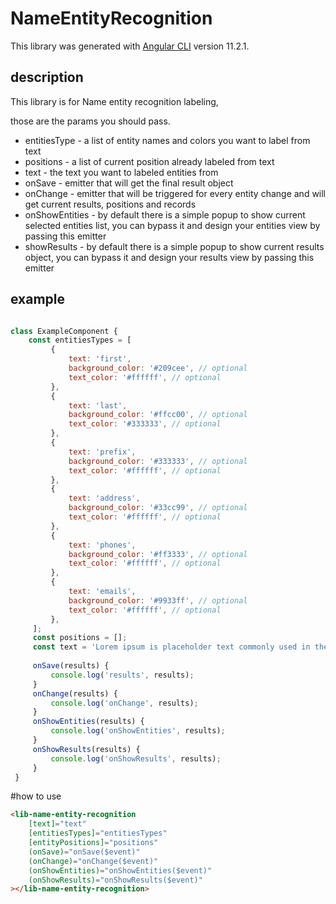 # NameEntityRecognition

This library was generated with [Angular CLI](https://github.com/angular/angular-cli) version 11.2.1.

## description

This library is for Name entity recognition labeling,

those are the params you should pass.<br>
* entitiesType - a list of entity names and colors you want to label from text
* positions - a list of current position already labeled from text
* text - the text you want to labeled entities from
* onSave - emitter that will get the final result object
* onChange - emitter that will be triggered for every entity change and will get current results, positions and records
* onShowEntities - by default there is a simple popup to show current selected entities list, you can bypass it and design your entities view by passing this emitter
* showResults - by default there is a simple popup to show current results object, you can bypass it and design your results view by passing this emitter 
## example
```js

class ExampleComponent {
    const entitiesTypes = [
         {
             text: 'first',
             background_color: '#209cee', // optional
             text_color: '#ffffff', // optional
         },
         {
             text: 'last',
             background_color: '#ffcc00', // optional
             text_color: '#333333', // optional
         },
         {
             text: 'prefix',
             background_color: '#333333', // optional
             text_color: '#ffffff', // optional
         },
         {
             text: 'address',
             background_color: '#33cc99', // optional
             text_color: '#ffffff', // optional
         },
         {
             text: 'phones',
             background_color: '#ff3333', // optional
             text_color: '#ffffff', // optional
         },
         {
             text: 'emails',
             background_color: '#9933ff', // optional
             text_color: '#ffffff', // optional
         },
     ];
     const positions = [];
     const text = 'Lorem ipsum is placeholder text commonly used in the graphic, print, and publishing industries for previewing layouts and visual mockups';
     
     onSave(results) {
         console.log('results', results);
     }
     onChange(results) {
         console.log('onChange', results);
     }
     onShowEntities(results) {
         console.log('onShowEntities', results);
     }
     onShowResults(results) {
         console.log('onShowResults', results);
     }
 }
```

#how to use
```html
<lib-name-entity-recognition
    [text]="text"
    [entitiesTypes]="entitiesTypes"
    [entityPositions]="positions"
    (onSave)="onSave($event)"
    (onChange)="onChange($event)"
    (onShowEntities)="onShowEntities($event)"
    (onShowResults)="onShowResults($event)"
></lib-name-entity-recognition>
```
